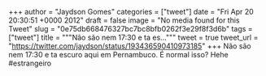 
+++
author = "Jaydson Gomes"
categories = ["tweet"]
date = "Fri Apr 20 20:30:51 +0000 2012"
draft = false
image = "No media found for this Tweet"
slug = "0e75db668476327bc7bc8bfb0262f3e29f8f3d6b"
tags = ["tweet"]
title = """Não são nem 17:30 e ta es..."""
tweet = true
tweet_url = "https://twitter.com/jaydson/status/193436590410973185"
+++
Não são nem 17:30 e ta escuro aqui em Pernambuco. É normal isso? Hehe #estrangeiro
